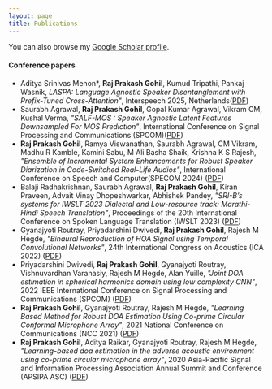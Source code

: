 ```yaml
---
layout: page
title: Publications
---
```


You can also browse my <a href="https://scholar.google.com/citations?user=4upu76YAAAAJ&hl=en" target="_blank">Google Scholar profile</a>.
<br />

#### Conference papers
- Aditya Srinivas Menon*, **Raj Prakash Gohil**, Kumud Tripathi, Pankaj Wasnik, _LASPA: Language Agnostic Speaker Disentanglement with Prefix-Tuned
Cross-Attention"_, Interspeech 2025, Netherlands([PDF](https://arxiv.org/pdf/2506.02083))
- Saurabh Agrawal, **Raj Prakash Gohil**, Gopal Kumar Agrawal, Vikram CM, Kushal Verma, _"SALF-MOS : Speaker Agnostic Latent Features Downsampled For MOS Prediction"_, International Conference on Signal Processing and Communications (SPCOM)([PDF](https://arxiv.org/pdf/2506.02082))
- **Raj Prakash Gohil**, Ramya Viswanathan, Saurabh Agrawal, CM Vikram, Madhu R Kamble, Kamini Sabu, M Ali Basha Shaik, Krishna K S Rajesh, _"Ensemble of Incremental System Enhancements for Robust Speaker Diarization in Code-Switched Real-Life Audios"_, International Conference on Speech and Computer(SPECOM 2024) ([PDF](https://doi.org/10.1007/978-3-031-48312-7_39))
- Balaji Radhakrishnan, Saurabh Agrawal, **Raj Prakash Gohil**, Kiran Praveen, Advait Vinay Dhopeshwarkar, Abhishek Pandey, _"SRI-B’s systems for IWSLT 2023 Dialectal and Low-resource track: Marathi-Hindi Speech Translation"_, Proceedings of the 20th International Conference on Spoken Language Translation (IWSLT 2023) ([PDF](https://aclanthology.org/2023.iwslt-1.43.pdf))
- Gyanajyoti Routray, Priyadarshini Dwivedi, **Raj Prakash Gohil**, Rajesh M Hegde, _"Binaural Reproduction of HOA Signal using Temporal Convolutional Networks"_, 24th International Congress on Acoustics (ICA 2022) ([PDF](https://www.researchgate.net/publication/371256097_Binaural_Reproduction_of_HOA_Signal_using_Temporal_Convolutional_Networks))
- Priyadarshini Dwivedi, **Raj Prakash Gohil**, Gyanajyoti Routray, Vishnuvardhan Varanasiy, Rajesh M Hegde, Alan Yuille, _"Joint DOA estimation in spherical harmonics domain using low complexity CNN"_, 2022 IEEE International Conference on Signal Processing and Communications (SPCOM) ([PDF](https://ieeexplore.ieee.org/abstract/document/9840853))
- **Raj Prakash Gohil**, Gyanajyoti Routray, Rajesh M Hegde, _"Learning Based Method for Robust DOA Estimation Using Co-prime Circular Conformal Microphone Array"_, 2021 National Conference on Communications (NCC 2021) ([PDF](https://ieeexplore.ieee.org/abstract/document/9530130/))
- **Raj Prakash Gohil**, Aditya Raikar, Gyanajyoti Routray, Rajesh M Hegde, _"Learning-based doa estimation in the adverse acoustic environment using co-prime circular microphone array"_, 2020 Asia-Pacific Signal and Information Processing Association Annual Summit and Conference (APSIPA ASC) ([PDF](http://www.apsipa.org/proceedings/2020/pdfs/0000437.pdf))
